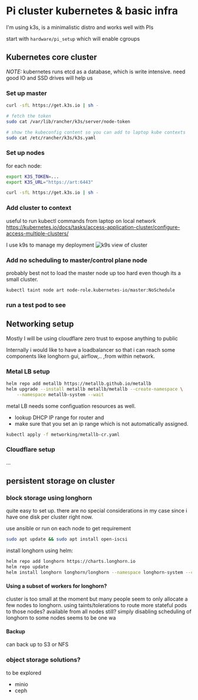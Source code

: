 # Pi cluster kubernetes & basic infra
I'm using k3s, is a minimalistic distro and works well with PIs

start with `hardware/pi_setup` which will enable cgroups




## Kubernetes core cluster
*NOTE:* kubernetes runs etcd as a database, which is write intensive. need good IO and SSD drives will help us

### Set up master
```bash
curl -sfL https://get.k3s.io | sh -

# fetch the token
sudo cat /var/lib/rancher/k3s/server/node-token

# show the kubeconfig content so you can add to laptop kube contexts
sudo cat /etc/rancher/k3s/k3s.yaml
```

### Set up nodes
for each node:
```bash
export K3S_TOKEN=...
export K3S_URL="https://art:6443"

curl -sfL https://get.k3s.io | sh -
```

### Add cluster to context
useful to run kubectl commands from laptop on local network
https://kubernetes.io/docs/tasks/access-application-cluster/configure-access-multiple-clusters/

I use k9s to manage my deployment
![k9s view of cluster](../images/k9s.png)

### Add no scheduling to master/control plane node
probably best not to load the master node up too hard even though its a small cluster.

```
kubectl taint node art node-role.kubernetes-io/master:NoSchedule
```
### run a test pod to see

## Networking setup

Mostly I will be using cloudflare zero trust to expose anything to public

Internally i would like to have a loadbalancer so that i can reach some components like longhorn gui, airflow,.. ,from within network.

### Metal LB setup

```bash
helm repo add metallb https://metallb.github.io/metallb
helm upgrade --install metallb metallb/metallb --create-namespace \
    --namespace metallb-system --wait
```


metal LB needs some configuation resources as well. 
- lookup DHCP IP range for router and 
- make sure that you set an ip range which is not automatically assigned.


```bash
kubectl apply -f metworking/metallb-cr.yaml
```

### Cloudflare setup
...


## persistent storage on cluster

### block storage using longhorn
quite easy to set up. there are no special considerations in my case since i have one disk per cluster right now.

use ansible or run on each node to get requirement

```bash
sudo apt update && sudo apt install open-iscsi
```

install longhorn using helm:

```bash
helm repo add longhorn https://charts.longhorn.io
helm repo update
helm install longhorn longhorn/longhorn --namespace longhorn-system --create-namespace
```


#### Using a subset of workers for longhorn?
cluster is too small at the moment but many people seem to only allocate a few nodes to longhorn.
using taints/tolerations to route more stateful pods to those nodes? available from all nodes still? simply disabling scheduling of longhorn to some nodes seems to be one wa

#### Backup
can back up to S3 or NFS

### object storage solutions?
to be explored
- minio
- ceph

